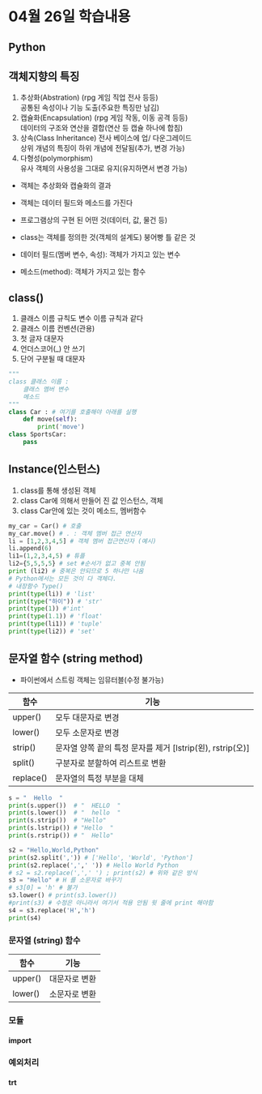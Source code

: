 # 04월 26일 학습내용
## Python
## 객체지향의 특징
1. 추상화(Abstration) (rpg 게임 직업 전사 등등)  
공통된 속성이나 기능 도출(주요한 특징만 남김)  
2. 캡슐화(Encapsulation) (rpg 게임 작동, 이동 공격 등등)  
데이터의 구조와 연산을 결합(연산 등 캡슐 하나에 합침)  
3. 상속(Class Inheritance) 전사 베이스에 업/ 다운그레이드  
상위 개념의 특징이 하위 개념에 전달됨(추가, 변경 가능)
4. 다형성(polymorphism)  
유사 객체의 사용성을 그대로 유지(유지하면서 변경 가능)
- 객체는 추상화와 캡슐화의 결과
- 객체는 데이터 필드와 메소드를 가진다
- 프로그램상의 구현 된 어떤 것(데이터, 값, 물건 등)

- class는 객체를 정의한 것(객체의 설계도) 붕어빵 틀 같은 것  
- 데이터 필드(멤버 변수, 속성): 객체가 가지고 있는 변수
- 메소드(method): 객체가 가지고 있는 함수

## class()
1. 클래스 이름 규칙도 변수 이름 규칙과 같다
2. 클래스 이름 컨벤션(관용)
3. 첫 글자 대문자
4. 언더스코어(_) 안 쓰기
5. 단어 구분될 때 대문자
```python
"""
class 클래스 이름 :
    클래스 멤버 변수
    메소드
"""
class Car : # 여기를 호출해야 아래를 실행
    def move(self):
        print('move')
class SportsCar:
    pass
```
## Instance(인스턴스)
1. class를 통해 생성된 객체
2. class Car에 의해서 만들어 진 값 인스턴스, 객체
3. class Car안에 있는 것이 메소드, 멤버함수
```python
my_car = Car() # 호출
my_car.move() # . : 객체 멤버 접근 연산자
li = [1,2,3,4,5] # 객체 멤버 접근연산자 (예시)
li.append(6)
li1=(1,2,3,4,5) # 튜플
li2={5,5,5,5} # set #순서가 없고 중복 안됨
print (li2) # 중복은 안되므로 5 하나만 나옴
# Python에서는 모든 것이 다 객체다.
# 내장함수 Type()
print(type(li)) # 'list'
print(type("하이")) # 'str'
print(type(1)) #'int'
print(type(1.1)) # 'float'
print(type(li1)) # 'tuple'
print(type(li2)) # 'set'
```
## 문자열 함수 (string method)
- 파이썬에서 스트링 객체는 임뮤터블(수정 불가능)

함수|기능
----|-----  
upper()|모두 대문자로 변경
lower()| 모두 소문자로 변경
strip()| 문자열 양쪽 끝의 특정 문자를 제거 [lstrip(왼), rstrip(오)]
split()| 구분자로 분할하여 리스트로 변환
replace()| 문자열의 특정 부분을 대체
```python
s = "  Hello  "
print(s.upper())  # "  HELLO  "
print(s.lower())  # "  hello  "
print(s.strip())  # "Hello"
print(s.lstrip()) # "Hello  "
print(s.rstrip()) # "  Hello"

s2 = "Hello,World,Python"
print(s2.split(',')) # ['Hello', 'World', 'Python']
print(s2.replace(',',' ')) # Hello World Python
# s2 = s2.replace(',',' ') ; print(s2) # 위와 같은 방식
s3 = "Hello" # H 를 소문자로 바꾸기
# s3[0] = 'h' # 불가
s3.lower() # print(s3.lower())
#print(s3) # 수정은 아니라서 여기서 적용 안됨 윗 줄에 print 해야함
s4 = s3.replace('H','h')
print(s4)
```


### 문자열 (string) 함수
함수|기능
-----|-----
upper()|대문자로 변환
lower()|소문자로 변환
### 모듈
#### import
### 예외처리
#### trt